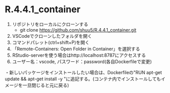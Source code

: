# R.4.4.1_container


1. リポジトリをローカルにクローンする
    - git clone https://github.com/shuu5/R.4.4.1_container.git
2. VSCodeでクローンしたフォルダを開く
3. コマンドパレット(ctrl+shift+P)を開く
4. 「Remote-Containers: Open Folder in Container」を選択する
5. RStudio-serverを使う場合はhttp://localhost:8787にアクセスする
6. ユーザー名：vscode, パスワード：password(各自Dockerfileで変更)


・新しいパッケージをインストールしたい場合は、Dockerfileの"RUN apt-get update && apt-get install -y \"に追記する。(コンテナ内でインストールしてもイメージを一旦閉じると元に戻る)

